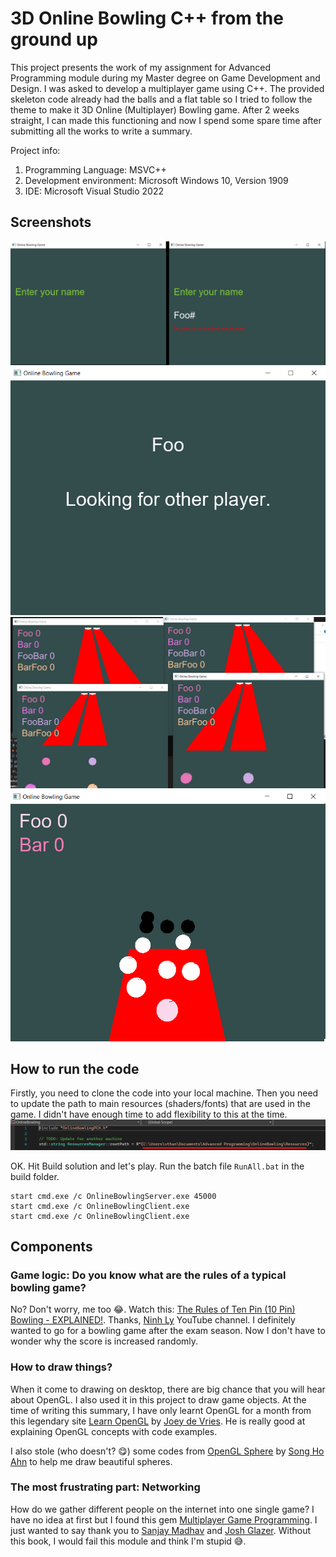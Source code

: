 ﻿# 3D Online Bowling C++ from the ground up
This project presents the work of my assignment for Advanced Programming module
during my Master degree on Game Development and Design. I was asked to
develop a multiplayer game using C++. The provided skeleton code already had
the balls and a flat table so I tried to follow the theme to make it 3D Online
(Multiplayer) Bowling game. After 2 weeks straight, I can made this functioning
and now I spend some spare time after submitting all the works to write a
summary.

Project info:
1. Programming Language: MSVC++
2. Development environment: Microsoft Windows 10, Version 1909
3. IDE: Microsoft Visual Studio 2022

## Screenshots
![](Resources/Images/Welcome_screen.png "Welcome screen with name checking")
![](Resources/Images/Queuing.png "Queuing screen")
![](Resources/Images/Four_clients.png "Four clients in one game")
![](Resources/Images/Horay.png "Yay! you made a strike")

## How to run the code
Firstly, you need to clone the code into your local machine. Then you need
to update the path to main resources (shaders/fonts) that are used in the game.
I didn't have enough time to add flexibility to this at the time.
![](Resources/Images/ResourceManager.png "Update path to resource folder")

OK. Hit Build solution and let's play. Run the batch file `RunAll.bat` in the build folder.

    start cmd.exe /c OnlineBowlingServer.exe 45000
    start cmd.exe /c OnlineBowlingClient.exe
    start cmd.exe /c OnlineBowlingClient.exe

## Components
### Game logic: Do you know what are the rules of a typical bowling game?
No? Don't worry, me too 😂. Watch this:
[The Rules of Ten Pin (10 Pin) Bowling - EXPLAINED!](https://www.youtube.com/watch?v=E2d8PizMe-8).
Thanks, [Ninh Ly](https://www.youtube.com/channel/UCTiEIvYaXBTcu2b9viRB7lg) YouTube channel.
I definitely wanted to go for a bowling game after the exam season. Now I don't have to wonder 
why the score is increased randomly.

### How to draw things?
When it come to drawing on desktop, there are big chance that you will hear about OpenGL.
I also used it in this project to draw game objects. At the time of writing this summary,
I have only learnt OpenGL for a month from this legendary site 
[Learn OpenGL](https://learnopengl.com/) by [Joey de Vries](http://joeydevries.com/).
He is really good at explaining OpenGL concepts with code examples.

I also stole (who doesn't? 😋) some codes from [OpenGL Sphere](http://www.songho.ca/opengl/gl_sphere.html)
by [Song Ho Ahn](https://disqus.com/by/songho/?) to help me draw beautiful spheres.

### The most frustrating part: Networking
How do we gather different people on the internet into one single game? I have no idea
at first but I found this gem [Multiplayer Game Programming](https://www.amazon.co.uk/Multiplayer-Game-Programming-Architecting-Networked/dp/0134034309).
I just wanted to say thank you to [Sanjay Madhav](https://www.amazon.co.uk/Sanjay-Madhav/e/B00D9FUNHI?ref_=dbs_p_pbk_r00_abau_000000)
and [Josh Glazer](https://www.amazon.co.uk/Josh-Glazer/e/B017FXHMRI?ref_=dbs_p_pbk_r00_abau_000000).
Without this book, I would fail this module and think I'm stupid 😅.